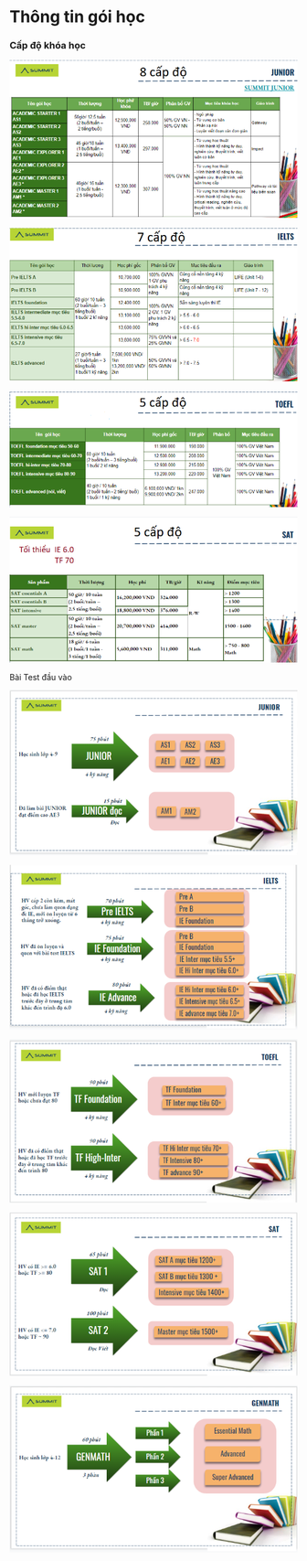 # Thông tin gói học

### Cấp độ khóa học

![](../../.gitbook/assets/ju-1.png)

![](../../.gitbook/assets/ie.png)

![](../../.gitbook/assets/tf-1.png)

![](../../.gitbook/assets/sat-1.png)

Bài Test đầu vào

![](../../.gitbook/assets/1%20%286%29.png)

![](../../.gitbook/assets/2%20%285%29.png)

![](../../.gitbook/assets/3%20%285%29.png)

![](../../.gitbook/assets/4%20%284%29.png)

![](../../.gitbook/assets/5%20%281%29.png)

